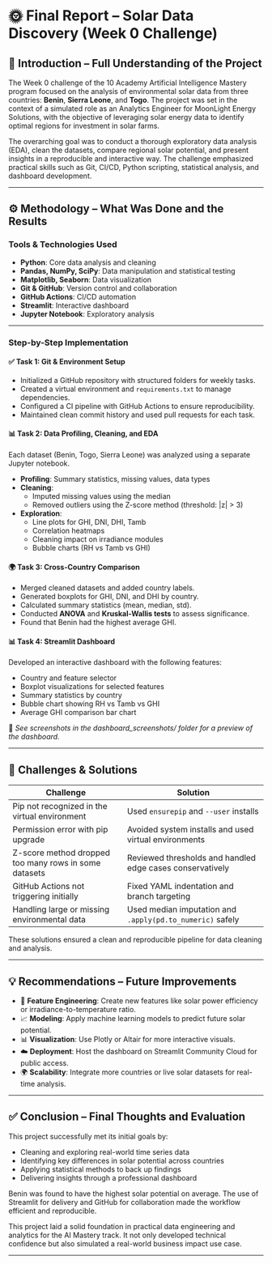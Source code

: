 
# 🌞 Final Report – Solar Data Discovery (Week 0 Challenge)

## 🧠 Introduction – Full Understanding of the Project

The Week 0 challenge of the 10 Academy Artificial Intelligence Mastery program focused on the analysis of environmental solar data from three countries: **Benin**, **Sierra Leone**, and **Togo**. The project was set in the context of a simulated role as an Analytics Engineer for MoonLight Energy Solutions, with the objective of leveraging solar energy data to identify optimal regions for investment in solar farms.

The overarching goal was to conduct a thorough exploratory data analysis (EDA), clean the datasets, compare regional solar potential, and present insights in a reproducible and interactive way. The challenge emphasized practical skills such as Git, CI/CD, Python scripting, statistical analysis, and dashboard development.

---

## ⚙️ Methodology – What Was Done and the Results

### Tools & Technologies Used

- **Python**: Core data analysis and cleaning
- **Pandas, NumPy, SciPy**: Data manipulation and statistical testing
- **Matplotlib, Seaborn**: Data visualization
- **Git & GitHub**: Version control and collaboration
- **GitHub Actions**: CI/CD automation
- **Streamlit**: Interactive dashboard
- **Jupyter Notebook**: Exploratory analysis

---

### Step-by-Step Implementation

#### ✅ Task 1: Git & Environment Setup

- Initialized a GitHub repository with structured folders for weekly tasks.
- Created a virtual environment and `requirements.txt` to manage dependencies.
- Configured a CI pipeline with GitHub Actions to ensure reproducibility.
- Maintained clean commit history and used pull requests for each task.

#### 📊 Task 2: Data Profiling, Cleaning, and EDA

Each dataset (Benin, Togo, Sierra Leone) was analyzed using a separate Jupyter notebook.

- **Profiling**: Summary statistics, missing values, data types
- **Cleaning**:
  - Imputed missing values using the median
  - Removed outliers using the Z-score method (threshold: |z| > 3)
- **Exploration**:
  - Line plots for GHI, DNI, DHI, Tamb
  - Correlation heatmaps
  - Cleaning impact on irradiance modules
  - Bubble charts (RH vs Tamb vs GHI)

#### 🌍 Task 3: Cross-Country Comparison

- Merged cleaned datasets and added country labels.
- Generated boxplots for GHI, DNI, and DHI by country.
- Calculated summary statistics (mean, median, std).
- Conducted **ANOVA** and **Kruskal-Wallis tests** to assess significance.
- Found that Benin had the highest average GHI.

#### 📊 Task 4: Streamlit Dashboard

Developed an interactive dashboard with the following features:

- Country and feature selector
- Boxplot visualizations for selected features
- Summary statistics by country
- Bubble chart showing RH vs Tamb vs GHI
- Average GHI comparison bar chart

📸 *See screenshots in the dashboard_screenshots/ folder for a preview of the dashboard.*

---

## 🚧 Challenges & Solutions

| Challenge | Solution |
|----------|----------|
| Pip not recognized in the virtual environment | Used `ensurepip` and `--user` installs |
| Permission error with pip upgrade | Avoided system installs and used virtual environments |
| Z-score method dropped too many rows in some datasets | Reviewed thresholds and handled edge cases conservatively |
| GitHub Actions not triggering initially | Fixed YAML indentation and branch targeting |
| Handling large or missing environmental data | Used median imputation and `.apply(pd.to_numeric)` safely |

These solutions ensured a clean and reproducible pipeline for data cleaning and analysis.

---

## 💡 Recommendations – Future Improvements

- 🧠 **Feature Engineering**: Create new features like solar power efficiency or irradiance-to-temperature ratio.
- 📈 **Modeling**: Apply machine learning models to predict future solar potential.
- 📊 **Visualization**: Use Plotly or Altair for more interactive visuals.
- ☁️ **Deployment**: Host the dashboard on Streamlit Community Cloud for public access.
- 🌍 **Scalability**: Integrate more countries or live solar datasets for real-time analysis.

---

## ✅ Conclusion – Final Thoughts and Evaluation

This project successfully met its initial goals by:
- Cleaning and exploring real-world time series data
- Identifying key differences in solar potential across countries
- Applying statistical methods to back up findings
- Delivering insights through a professional dashboard

Benin was found to have the highest solar potential on average. The use of Streamlit for delivery and GitHub for collaboration made the workflow efficient and reproducible.

This project laid a solid foundation in practical data engineering and analytics for the AI Mastery track. It not only developed technical confidence but also simulated a real-world business impact use case.

---
